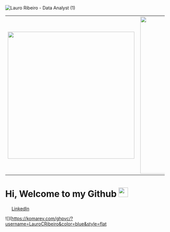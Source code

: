 ![Lauro Ribeiro - Data Analyst (1)](https://user-images.githubusercontent.com/32388750/115126667-9ced3900-9fc8-11eb-9c41-e86d0cb89fc9.png)
<center>
<table>
    <tr>
        <td><img width="400px" align="left" src="https://github-readme-stats.vercel.app/api/top-langs/?username=LauroCRibeiro&hide=html&layout=compact&theme=buefy" /></td>
        <td><img width="495px" align="left" src="https://github-readme-stats.vercel.app/api?username=LauroCRibeiro&theme=buefy"/></td>
    </tr>   
</table>
</center>  

# Hi, Welcome to my Github <img src="https://raw.githubusercontent.com/iampavangandhi/iampavangandhi/master/gifs/Hi.gif" width="30px"></h2>

<a href="https://www.linkedin.com/in/laurocesarribeiro"><img src="https://github.com/LauroCRibeiro/LauroCRibeiro/linkedin.png" width="16"></img></a> [LinkedIn](https://www.linkedin.com/in/laurocesarribeiro)  

![](https://komarev.com/ghpvc/?username=LauroCRibeiro&color=blue&style=flat
<!--
**LauroCRibeiro/LauroCRibeiro** is a ✨ _special_ ✨ repository because its `README.md` (this file) appears on your GitHub profile.

Here are some ideas to get you started:

- 🔭 I’m currently working on ...
- 🌱 I’m currently learning ...
- 👯 I’m looking to collaborate on ...
- 🤔 I’m looking for help with ...
- 💬 Ask me about ...
- 📫 How to reach me: ...
- 😄 Pronouns: ...
- ⚡ Fun fact: ...
-->

